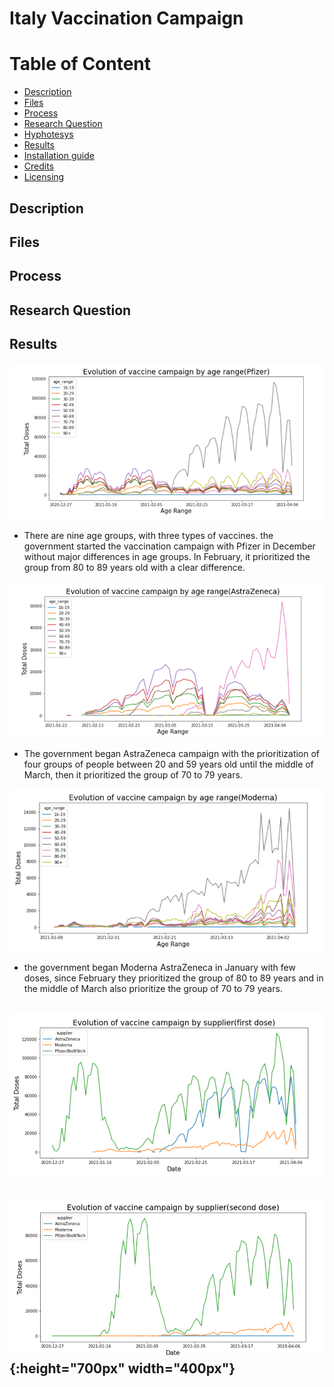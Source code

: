 Italy Vaccination Campaign
================
Table of Content
================
  * [Description](#description)
  * [Files](#files)
  * [Process](#process)
   * [Research Question](#Research-Question)
   * [Hyphotesys](#Hyphotesys)
   * [Results](#results)
  * [Installation guide](#installation-guide)
  * [Credits](#credits)
  * [Licensing](#licensing)

## Description


## Files
  
## Process

## Research Question


## Results

![Pfizer](Images/Pfizer.png)
- There are nine age groups, with three types of vaccines. 
the government started the vaccination campaign with Pfizer in December without major differences in age groups. In February, it prioritized the group from 80 to 89 years old with a clear difference.

![Astrazeneca](Images/AstraZeneca.png)
- The government began AstraZeneca campaign with the prioritization of four groups of people between 20 and 59 years old until the middle of March, then it prioritized the group of 70 to 79 years.

![Moderna](Images/Moderna.png)
- the government began Moderna AstraZeneca in January with few doses, since February they prioritized the group of 80 to 89 years and in the middle of March also prioritize the group of 70 to 79 years.

![First-Dose](Images/first-dose.png)
- 

![Second-Dose](Images/second-dose.png){:height="700px" width="400px"}
-
